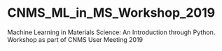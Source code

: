 # CNMS_ML_in_MS_Workshop_2019
Machine Learning in Materials Science: An Introduction through Python. Workshop as part of CNMS User Meeting 2019
